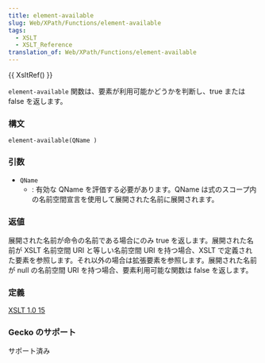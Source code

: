 ```yaml
---
title: element-available
slug: Web/XPath/Functions/element-available
tags:
  - XSLT
  - XSLT_Reference
translation_of: Web/XPath/Functions/element-available
---
```

{{ XsltRef() }}

`element-available` 関数は、要素が利用可能かどうかを判断し、true または false を返します。

### 構文

```
element-available(QName )
```

### 引数

- `QName`
  - : 有効な QName を評価する必要があります。QName は式のスコープ内の名前空間宣言を使用して展開された名前に展開されます。

### 返値

展開された名前が命令の名前である場合にのみ true を返します。展開された名前が XSLT 名前空間 URI と等しい名前空間 URI を持つ場合、XSLT で定義された要素を参照します。それ以外の場合は拡張要素を参照します。展開された名前が null の名前空間 URI を持つ場合、要素利用可能な関数は false を返します。

### 定義

[XSLT 1.0 15](http://www.w3.org/TR/xslt#function-element-available)

### Gecko のサポート

サポート済み
